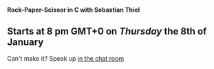 #### Rock-Paper-Scissor in C with Sebastian Thiel

## Starts at 8 pm GMT+0 on *Thursday* the 8th of January

Can't make it? Speak up [in the chat room](https://gitter.im/learnclang/general)
